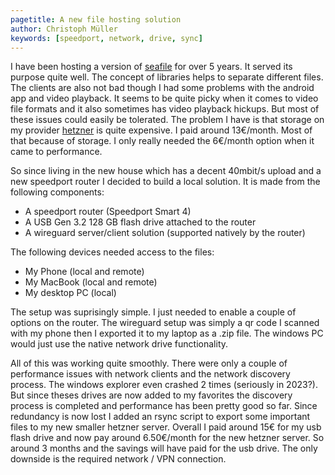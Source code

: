 ```yaml
---
pagetitle: A new file hosting solution
author: Christoph Müller
keywords: [speedport, network, drive, sync]
---
```


I have been hosting a version of [seafile](https://www.seafile.com/) for over 5 years. It served its purpose quite well. The concept of libraries helps to separate different files. The clients are also not bad though I had some problems with the android app and video playback. It seems to be quite picky when it comes to video file formats and it also sometimes has video playback hickups.
But most of these issues could easily be tolerated. The problem I have is that storage on my provider [hetzner](https://hetzner.de) is quite expensive. I paid around 13€/month. Most of that because of storage. I only really needed the 6€/month option when it came to performance.

So since living in the new house which has a decent 40mbit/s upload and a new speedport router I decided to build a local solution. It is made from the following components:

- A speedport router (Speedport Smart 4)
- A USB Gen 3.2 128 GB flash drive attached to the router
- A wireguard server/client solution (supported natively by the router)

The following devices needed access to the files:

- My Phone (local and remote)
- My MacBook (local and remote)
- My desktop PC (local)

The setup was suprisingly simple. I just needed to enable a couple of options on the router. The wireguard setup was simply a qr code I scanned with my phone then I exported it to my laptop as a .zip file. The windows PC would just use the native network drive functionality.

All of this was working quite smoothly. There were only a couple of performance issues with network clients and the network discovery process. The windows explorer even crashed 2 times (seriously in 2023?). But since theses drives are now added to my favorites the discovery process is completed and performance has been pretty good so far. Since redundancy is now lost I added an rsync script to export some important files to my new smaller hetzner server. Overall I paid around 15€ for my usb flash drive and now pay around 6.50€/month for the new hetzner server. So around 3 months and the savings will have paid for the usb drive. The only downside is the required network / VPN connection.
